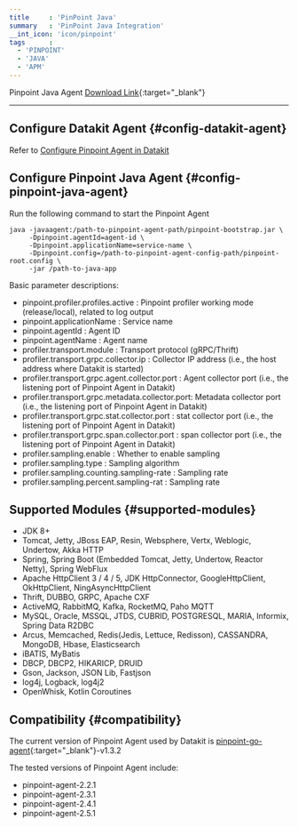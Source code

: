 ```yaml
---
title     : 'PinPoint Java'
summary   : 'PinPoint Java Integration'
__int_icon: 'icon/pinpoint'
tags      :
  - 'PINPOINT'
  - 'JAVA'
  - 'APM'
---
```


Pinpoint Java Agent [Download Link](https://github.com/pinpoint-apm/pinpoint/releases){:target="_blank"}

---

## Configure Datakit Agent {#config-datakit-agent}

Refer to [Configure Pinpoint Agent in Datakit](pinpoint.md#config)

## Configure Pinpoint Java Agent {#config-pinpoint-java-agent}

Run the following command to start the Pinpoint Agent

```shell
java -javaagent:/path-to-pinpoint-agent-path/pinpoint-bootstrap.jar \
     -Dpinpoint.agentId=agent-id \
     -Dpinpoint.applicationName=service-name \
     -Dpinpoint.config=/path-to-pinpoint-agent-config-path/pinpoint-root.config \
     -jar /path-to-java-app
```

Basic parameter descriptions:

- pinpoint.profiler.profiles.active               : Pinpoint profiler working mode (release/local), related to log output
- pinpoint.applicationName                        : Service name
- pinpoint.agentId                              : Agent ID
- pinpoint.agentName                            : Agent name
- profiler.transport.module                     : Transport protocol (gRPC/Thrift)
- profiler.transport.grpc.collector.ip          : Collector IP address (i.e., the host address where Datakit is started)
- profiler.transport.grpc.agent.collector.port  : Agent collector port (i.e., the listening port of Pinpoint Agent in Datakit)
- profiler.transport.grpc.metadata.collector.port: Metadata collector port (i.e., the listening port of Pinpoint Agent in Datakit)
- profiler.transport.grpc.stat.collector.port   : stat collector port (i.e., the listening port of Pinpoint Agent in Datakit)
- profiler.transport.grpc.span.collector.port   : span collector port (i.e., the listening port of Pinpoint Agent in Datakit)
- profiler.sampling.enable                      : Whether to enable sampling
- profiler.sampling.type                        : Sampling algorithm
- profiler.sampling.counting.sampling-rate      : Sampling rate
- profiler.sampling.percent.sampling-rat        : Sampling rate

## Supported Modules {#supported-modules}

- JDK 8+
- Tomcat, Jetty, JBoss EAP, Resin, Websphere, Vertx, Weblogic, Undertow, Akka HTTP
- Spring, Spring Boot (Embedded Tomcat, Jetty, Undertow, Reactor Netty), Spring WebFlux
- Apache HttpClient 3 / 4 / 5, JDK HttpConnector, GoogleHttpClient, OkHttpClient, NingAsyncHttpClient
- Thrift, DUBBO, GRPC, Apache CXF
- ActiveMQ, RabbitMQ, Kafka, RocketMQ, Paho MQTT
- MySQL, Oracle, MSSQL, JTDS, CUBRID, POSTGRESQL, MARIA, Informix, Spring Data R2DBC
- Arcus, Memcached, Redis(Jedis, Lettuce, Redisson), CASSANDRA, MongoDB, Hbase, Elasticsearch
- iBATIS, MyBatis
- DBCP, DBCP2, HIKARICP, DRUID
- Gson, Jackson, JSON Lib, Fastjson
- log4j, Logback, log4j2
- OpenWhisk, Kotlin Coroutines

## Compatibility {#compatibility}

The current version of Pinpoint Agent used by Datakit is [pinpoint-go-agent](https://github.com/pinpoint-apm/pinpoint-go-agent){:target="_blank"}-v1.3.2

The tested versions of Pinpoint Agent include:

- pinpoint-agent-2.2.1
- pinpoint-agent-2.3.1
- pinpoint-agent-2.4.1
- pinpoint-agent-2.5.1